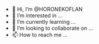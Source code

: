 - 👋 Hi, I’m @HORONEKOFLAN
- 👀 I’m interested in ...
- 🌱 I’m currently learning ...
- 💞️ I’m looking to collaborate on ...
- 📫 How to reach me ...

<!---
HORONEKOFLAN/HORONEKOFLAN is a ✨ special ✨ repository because its `README.md` (this file) appears on your GitHub profile.
You can click the Preview link to take a look at your changes.
--->
